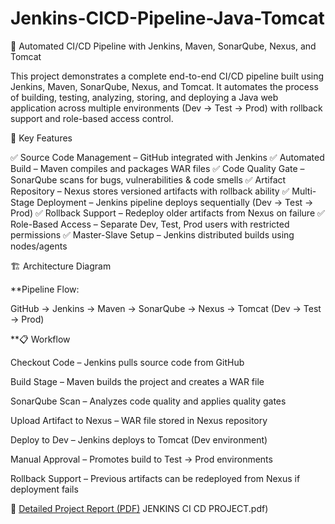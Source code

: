 # Jenkins-CICD-Pipeline-Java-Tomcat

🚀 Automated CI/CD Pipeline with Jenkins, Maven, SonarQube, Nexus, and Tomcat

This project demonstrates a complete end-to-end CI/CD pipeline built using Jenkins, Maven, SonarQube, Nexus, and Tomcat.
It automates the process of building, testing, analyzing, storing, and deploying a Java web application across multiple environments (Dev → Test → Prod) with rollback support and role-based access control.

🔑 Key Features

✅ Source Code Management – GitHub integrated with Jenkins
✅ Automated Build – Maven compiles and packages WAR files
✅ Code Quality Gate – SonarQube scans for bugs, vulnerabilities & code smells
✅ Artifact Repository – Nexus stores versioned artifacts with rollback ability
✅ Multi-Stage Deployment – Jenkins pipeline deploys sequentially (Dev → Test → Prod)
✅ Rollback Support – Redeploy older artifacts from Nexus on failure
✅ Role-Based Access – Separate Dev, Test, Prod users with restricted permissions
✅ Master-Slave Setup – Jenkins distributed builds using nodes/agents

🏗️ Architecture Diagram

**Pipeline Flow:

GitHub → Jenkins → Maven → SonarQube → Nexus → Tomcat (Dev → Test → Prod)


**📋 Workflow

Checkout Code – Jenkins pulls source code from GitHub

Build Stage – Maven builds the project and creates a WAR file

SonarQube Scan – Analyzes code quality and applies quality gates

Upload Artifact to Nexus – WAR file stored in Nexus repository

Deploy to Dev – Jenkins deploys to Tomcat (Dev environment)

Manual Approval – Promotes build to Test → Prod environments

Rollback Support – Previous artifacts can be redeployed from Nexus if deployment fails

📄 [Detailed Project Report (PDF)](docs/1) JENKINS CI CD PROJECT.pdf)



